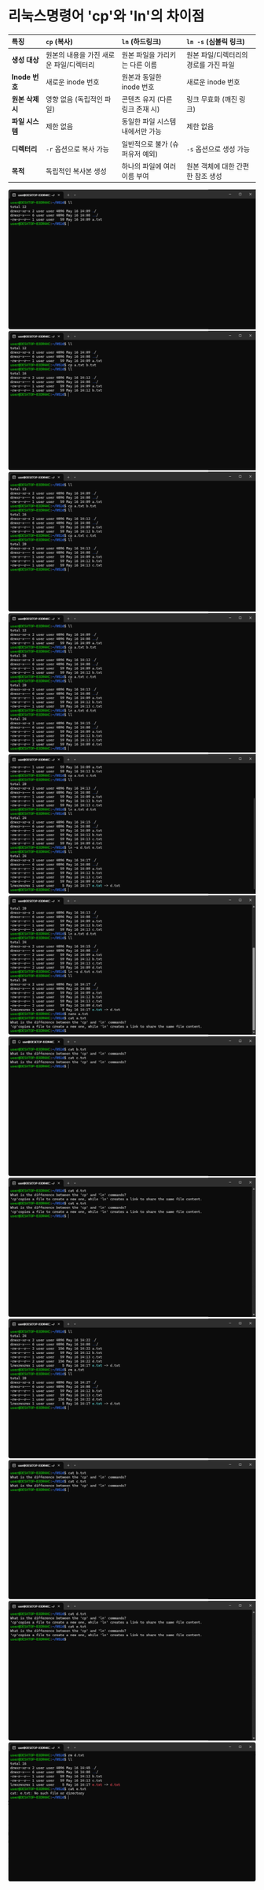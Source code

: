 # 리눅스명령어 'cp'와 'ln'의 차이점

| 특징           | `cp` (복사)                         | `ln` (하드링크)                     | `ln -s` (심볼릭 링크)                 |
| :------------- | :---------------------------------- | :---------------------------------- | :------------------------------------ |
| **생성 대상**  | 원본의 내용을 가진 새로운 파일/디렉터리 | 원본 파일을 가리키는 다른 이름      | 원본 파일/디렉터리의 경로를 가진 파일 |
| **Inode 번호** | 새로운 inode 번호                   | 원본과 동일한 inode 번호            | 새로운 inode 번호                     |
| **원본 삭제 시** | 영향 없음 (독립적인 파일)           | 콘텐츠 유지 (다른 링크 존재 시)     | 링크 무효화 (깨진 링크)               |
| **파일 시스템**| 제한 없음                           | 동일한 파일 시스템 내에서만 가능    | 제한 없음                             |
| **디렉터리**   | `-r` 옵션으로 복사 가능             | 일반적으로 불가 (슈퍼유저 예외)     | `-s` 옵션으로 생성 가능               |
| **목적**       | 독립적인 복사본 생성                | 하나의 파일에 여러 이름 부여        | 원본 객체에 대한 간편한 참조 생성     |

![a.txt생성.png](https://raw.githubusercontent.com/Monday1555/SystemProgramming/main/0516/a.txt생성.png)
![b.txt복사](https://raw.githubusercontent.com/Monday1555/SystemProgramming/main/0516/b.txt복사.png)
![c.txt복사](https://raw.githubusercontent.com/Monday1555/SystemProgramming/main/0516/c.txt복사.png)
![d.txt하드링크](https://raw.githubusercontent.com/Monday1555/SystemProgramming/main/0516/d.txt하드링크.png)
![e.txt심볼릭링크](https://raw.githubusercontent.com/Monday1555/SystemProgramming/main/0516/e.txt심볼릭링크.png)
![a.txt수정](https://raw.githubusercontent.com/Monday1555/SystemProgramming/main/0516/a.txt수정.png)
![b.txt,c.txt변환유무](https://raw.githubusercontent.com/Monday1555/SystemProgramming/main/0516/b.txt,c.txt변환유무.png)
![d.txt,e.txt변환유무](https://raw.githubusercontent.com/Monday1555/SystemProgramming/main/0516/d.txt,e.txt변환유무.png)
![a.txt삭제](https://raw.githubusercontent.com/Monday1555/SystemProgramming/main/0516/a.txt삭제.png)
![b.txt,c.txt변환유무2](https://raw.githubusercontent.com/Monday1555/SystemProgramming/main/0516/b.txt,c.txt변환유무2.png)
![d.txt,e.txt변환유무2](https://raw.githubusercontent.com/Monday1555/SystemProgramming/main/0516/d.txt,e.txt변환유무2.png)
![d.txt삭제,e.txt변환유무](https://raw.githubusercontent.com/Monday1555/SystemProgramming/main/0516/d.txt삭제,e.txt변환유무.png)
